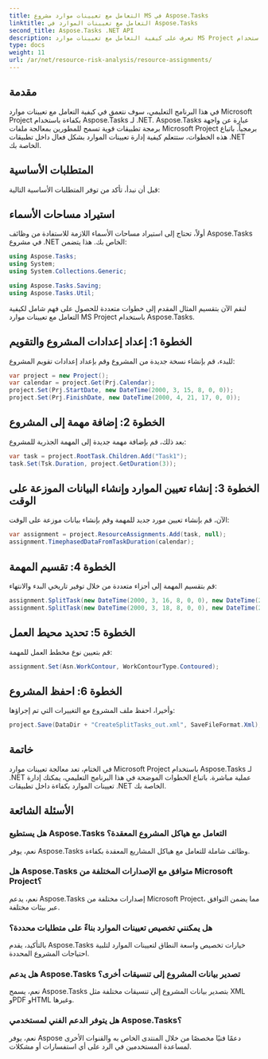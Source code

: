 ```yaml
---
title: التعامل مع تعيينات موارد مشروع MS في Aspose.Tasks
linktitle: التعامل مع تعيينات الموارد في Aspose.Tasks
second_title: Aspose.Tasks .NET API
description: تعرف على كيفية التعامل مع تعيينات موارد MS Project بكفاءة باستخدام Aspose.Tasks لـ .NET. يوفر هذا الشامل إرشادات خطوة بخطوة للمطورين.
type: docs
weight: 11
url: /ar/net/resource-risk-analysis/resource-assignments/
---
```

## مقدمة
في هذا البرنامج التعليمي، سوف نتعمق في كيفية التعامل مع تعيينات موارد Microsoft Project بكفاءة باستخدام Aspose.Tasks لـ .NET. Aspose.Tasks عبارة عن واجهة برمجة تطبيقات قوية تسمح للمطورين بمعالجة ملفات Microsoft Project برمجياً. باتباع هذه الخطوات، ستتعلم كيفية إدارة تعيينات الموارد بشكل فعال داخل تطبيقات .NET الخاصة بك.
## المتطلبات الأساسية
قبل أن نبدأ، تأكد من توفر المتطلبات الأساسية التالية:

## استيراد مساحات الأسماء
أولاً، تحتاج إلى استيراد مساحات الأسماء اللازمة للاستفادة من وظائف Aspose.Tasks في مشروع .NET الخاص بك. هذا يتضمن:

```csharp
using Aspose.Tasks;
using System;
using System.Collections.Generic;

using Aspose.Tasks.Saving;
using Aspose.Tasks.Util;
```
لنقم الآن بتقسيم المثال المقدم إلى خطوات متعددة للحصول على فهم شامل لكيفية التعامل مع تعيينات موارد MS Project باستخدام Aspose.Tasks.
## الخطوة 1: إعداد إعدادات المشروع والتقويم
للبدء، قم بإنشاء نسخة جديدة من المشروع وقم بإعداد إعدادات تقويم المشروع:
```csharp
var project = new Project();
var calendar = project.Get(Prj.Calendar);
project.Set(Prj.StartDate, new DateTime(2000, 3, 15, 8, 0, 0));
project.Set(Prj.FinishDate, new DateTime(2000, 4, 21, 17, 0, 0));
```
## الخطوة 2: إضافة مهمة إلى المشروع
بعد ذلك، قم بإضافة مهمة جديدة إلى المهمة الجذرية للمشروع:
```csharp
var task = project.RootTask.Children.Add("Task1");
task.Set(Tsk.Duration, project.GetDuration(3));
```
## الخطوة 3: إنشاء تعيين الموارد وإنشاء البيانات الموزعة على الوقت
الآن، قم بإنشاء تعيين مورد جديد للمهمة وقم بإنشاء بيانات موزعة على الوقت:
```csharp
var assignment = project.ResourceAssignments.Add(task, null);
assignment.TimephasedDataFromTaskDuration(calendar);
```
## الخطوة 4: تقسيم المهمة
قم بتقسيم المهمة إلى أجزاء متعددة من خلال توفير تاريخي البدء والانتهاء:
```csharp
assignment.SplitTask(new DateTime(2000, 3, 16, 8, 0, 0), new DateTime(2000, 3, 16, 17, 0, 0), calendar);
assignment.SplitTask(new DateTime(2000, 3, 18, 8, 0, 0), new DateTime(2000, 3, 18, 17, 0, 0), calendar);
```
## الخطوة 5: تحديد محيط العمل
قم بتعيين نوع مخطط العمل للمهمة:
```csharp
assignment.Set(Asn.WorkContour, WorkContourType.Contoured);
```
## الخطوة 6: احفظ المشروع
وأخيرا، احفظ ملف المشروع مع التغييرات التي تم إجراؤها:
```csharp
project.Save(DataDir + "CreateSplitTasks_out.xml", SaveFileFormat.Xml);
```
## خاتمة
في الختام، تعد معالجة تعيينات موارد Microsoft Project باستخدام Aspose.Tasks لـ .NET عملية مباشرة. باتباع الخطوات الموضحة في هذا البرنامج التعليمي، يمكنك إدارة تعيينات الموارد بكفاءة داخل تطبيقات .NET الخاصة بك.
## الأسئلة الشائعة
### هل يستطيع Aspose.Tasks التعامل مع هياكل المشروع المعقدة؟
نعم، يوفر Aspose.Tasks وظائف شاملة للتعامل مع هياكل المشاريع المعقدة بكفاءة.
### هل Aspose.Tasks متوافق مع الإصدارات المختلفة من Microsoft Project؟
نعم، يدعم Aspose.Tasks إصدارات مختلفة من Microsoft Project، مما يضمن التوافق عبر بيئات مختلفة.
### هل يمكنني تخصيص تعيينات الموارد بناءً على متطلبات محددة؟
بالتأكيد، يقدم Aspose.Tasks خيارات تخصيص واسعة النطاق لتعيينات الموارد لتلبية احتياجات المشروع المحددة.
### هل يدعم Aspose.Tasks تصدير بيانات المشروع إلى تنسيقات أخرى؟
نعم، يسمح Aspose.Tasks بتصدير بيانات المشروع إلى تنسيقات مختلفة مثل XML وPDF وHTML وغيرها.
### هل يتوفر الدعم الفني لمستخدمي Aspose.Tasks؟
نعم، يوفر Aspose دعمًا فنيًا مخصصًا من خلال المنتدى الخاص به والقنوات الأخرى لمساعدة المستخدمين في الرد على أي استفسارات أو مشكلات.